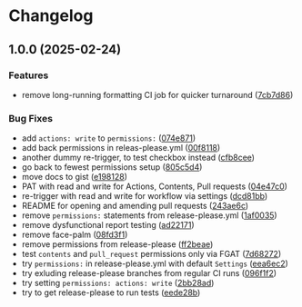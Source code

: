 # Changelog

## 1.0.0 (2025-02-24)


### Features

* remove long-running formatting CI job for quicker turnaround ([7cb7d86](https://github.com/dlaehnemann/test-out-pat-permissions-for-release-please/commit/7cb7d86cd12e82da0245985b7c3723d1a3685891))


### Bug Fixes

* add `actions: write` to `permissions:` ([074e871](https://github.com/dlaehnemann/test-out-pat-permissions-for-release-please/commit/074e87167c6d374dd80cf7afa7d52dce85a3be95))
* add back permissions in releas-please.yml ([00f8118](https://github.com/dlaehnemann/test-out-pat-permissions-for-release-please/commit/00f8118485db8e9d457a095eb9d3782312cbe7b3))
* another dummy re-trigger, to test checkbox instead ([cfb8cee](https://github.com/dlaehnemann/test-out-pat-permissions-for-release-please/commit/cfb8cee2958815034c1eab55c10d86b1cc5581af))
* go back to fewest permissions setup ([805c5d4](https://github.com/dlaehnemann/test-out-pat-permissions-for-release-please/commit/805c5d4eba1dc18ce323b1c34f00724db287d7b6))
* move docs to gist ([e198128](https://github.com/dlaehnemann/test-out-pat-permissions-for-release-please/commit/e198128502b4322df5dc45a98426a37e48fe0153))
* PAT with read and write for Actions, Contents, Pull requests ([04e47c0](https://github.com/dlaehnemann/test-out-pat-permissions-for-release-please/commit/04e47c0a1aaad9b2ea174fd2a1d77f60274f5700))
* re-trigger with read and write for workflow via settings ([dcd81bb](https://github.com/dlaehnemann/test-out-pat-permissions-for-release-please/commit/dcd81bbab1d897e1471123edba5c534da1778349))
* README for opening and amending pull requests ([243ae6c](https://github.com/dlaehnemann/test-out-pat-permissions-for-release-please/commit/243ae6cf60c52657b6f201b40d83b3269742f413))
* remove `permissions:` statements from release-please.yml ([1af0035](https://github.com/dlaehnemann/test-out-pat-permissions-for-release-please/commit/1af003506e8ca6ee38daa584bb00b07eca562f67))
* remove dysfunctional report testing ([ad22171](https://github.com/dlaehnemann/test-out-pat-permissions-for-release-please/commit/ad221712d3bb03138a78c09ef344716860d19633))
* remove face-palm ([08fd3f1](https://github.com/dlaehnemann/test-out-pat-permissions-for-release-please/commit/08fd3f1758e2129dfe09f5565f427cc628a516c3))
* remove permissions from release-please ([ff2beae](https://github.com/dlaehnemann/test-out-pat-permissions-for-release-please/commit/ff2beaefdd0c7797da9f3874cae01a8bddd0828d))
* test `contents` and `pull_request` permissions only via FGAT ([7d68272](https://github.com/dlaehnemann/test-out-pat-permissions-for-release-please/commit/7d682722301671bdbf1c04cdde0923ab0346b3d1))
* try `permissions:` in release-please.yml with default `Settings` ([eea6ec2](https://github.com/dlaehnemann/test-out-pat-permissions-for-release-please/commit/eea6ec21fea1eba5d73ce104d18b7e7762116bca))
* try exluding release-please branches from regular CI runs ([096f1f2](https://github.com/dlaehnemann/test-out-pat-permissions-for-release-please/commit/096f1f2e6cc3d589a1a2e0c763bd9dcdae318e6c))
* try setting `permissions: actions: write` ([2bb28ad](https://github.com/dlaehnemann/test-out-pat-permissions-for-release-please/commit/2bb28ada197ebb9fa469066eb31ad4f348cc71d0))
* try to get release-please to run tests ([eede28b](https://github.com/dlaehnemann/test-out-pat-permissions-for-release-please/commit/eede28b1e852224f6b993c6c335fd23fbfb5dc4c))

